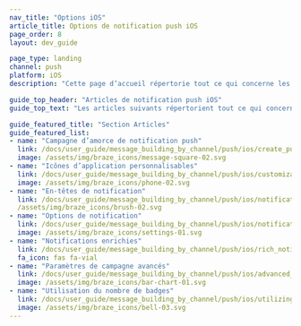 ```yaml
---
nav_title: "Options iOS"
article_title: Options de notification push iOS
page_order: 8
layout: dev_guide

page_type: landing
channel: push
platform: iOS
description: "Cette page d’accueil répertorie tout ce qui concerne les notifications push iOS pour Braze."

guide_top_header: "Articles de notification push iOS"
guide_top_text: "Les articles suivants répertorient tout ce qui concerne uniquement les notifications push iOS pour Braze."

guide_featured_title: "Section Articles"
guide_featured_list:
- name: "Campagne d’amorce de notification push"
  link: /docs/user_guide/message_building_by_channel/push/ios/create_push_primer/
  image: /assets/img/braze_icons/message-square-02.svg
- name: "Icônes d’application personnalisables"
  link: /docs/user_guide/message_building_by_channel/push/ios/customizable_app_icons/
  image: /assets/img/braze_icons/phone-02.svg
- name: "En-têtes de notification"
  link: /docs/user_guide/message_building_by_channel/push/ios/notification_headers/
  /assets/img/braze_icons/brush-02.svg
- name: "Options de notification"
  link: /docs/user_guide/message_building_by_channel/push/ios/notification_options/
  image: /assets/img/braze_icons/settings-01.svg
- name: "Notifications enrichies"
  link: /docs/user_guide/message_building_by_channel/push/ios/rich_notifications/
  fa_icon: fas fa-vial
- name: "Paramètres de campagne avancés"
  link: /docs/user_guide/message_building_by_channel/push/ios/advanced_campaign_settings/
  image: /assets/img/braze_icons/bar-chart-01.svg
- name: "Utilisation du nombre de badges"
  link: /docs/user_guide/message_building_by_channel/push/ios/utilizing_badge_count/
  image: /assets/img/braze_icons/bell-03.svg
---
```

<br><br>
